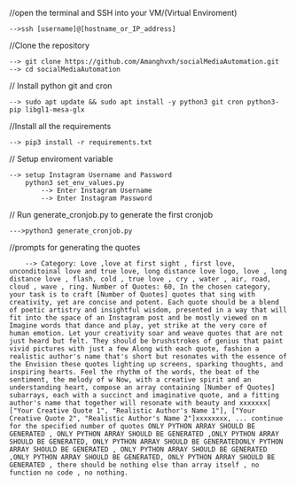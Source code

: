 //open the terminal and SSH into your VM/(Virtual Enviroment)

    -->ssh [username]@[hostname_or_IP_address]

//Clone the repository

    --> git clone https://github.com/Amanghvxh/socialMediaAutomation.git
    --> cd socialMediaAutomation

// Install python git and cron

    --> sudo apt update && sudo apt install -y python3 git cron python3-pip libgl1-mesa-glx

//Install all the requirements

    --> pip3 install -r requirements.txt

// Setup enviroment variable

    --> setup Instagram Username and Password
        python3 set_env_values.py
            --> Enter Instagram Username
            --> Enter Instagram Password

// Run generate_cronjob.py to generate the first cronjob

    --->python3 generate_cronjob.py

//prompts for generating the quotes

        --> Category: Love ,love at first sight , first love, unconditoinal love and true love, long distance love logo, love , long distance love , flash, cold , true love , cry , water , air, road, cloud , wave , ring. Number of Quotes: 60, In the chosen category, your task is to craft [Number of Quotes] quotes that sing with creativity, yet are concise and potent. Each quote should be a blend of poetic artistry and insightful wisdom, presented in a way that will fit into the space of an Instagram post and be mostly viewed on m Imagine words that dance and play, yet strike at the very core of human emotion. Let your creativity soar and weave quotes that are not just heard but felt. They should be brushstrokes of genius that paint vivid pictures with just a few Along with each quote, fashion a realistic author's name that's short but resonates with the essence of the Envision these quotes lighting up screens, sparking thoughts, and inspiring hearts. Feel the rhythm of the words, the beat of the sentiment, the melody of w Now, with a creative spirit and an understanding heart, compose an array containing [Number of Quotes] subarrays, each with a succinct and imaginative quote, and a fitting author's name that together will resonate with beauty and xxxxxxx[ ["Your Creative Quote 1", "Realistic Author's Name 1"], ["Your Creative Quote 2", "Realistic Author's Name 2"]xxxxxxxx, ... continue for the specified number of quotes ONLY PYTHON ARRAY SHOULD BE GENERATED , ONLY PYTHON ARRAY SHOULD BE GENERATED ,ONLY PYTHON ARRAY SHOULD BE GENERATED, ONLY PYTHON ARRAY SHOULD BE GENERATEDONLY PYTHON ARRAY SHOULD BE GENERATED , ONLY PYTHON ARRAY SHOULD BE GENERATED ,ONLY PYTHON ARRAY SHOULD BE GENERATED, ONLY PYTHON ARRAY SHOULD BE GENERATED , there should be nothing else than array itself , no function no code , no nothing.
